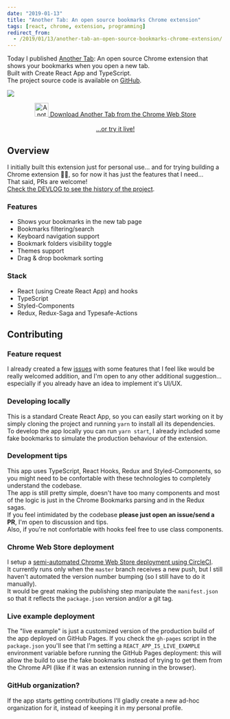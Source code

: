 ```yaml
---
date: "2019-01-13"
title: "Another Tab: An open source bookmarks Chrome extension"
tags: [react, chrome, extension, programming]
redirect_from:
  - /2019/01/13/another-tab-an-open-source-bookmarks-chrome-extension/
---
```


Today I published [Another Tab](https://chrome.google.com/webstore/detail/another-tab/oaaeanlgefipegfcbgpgnhhnpengdjld): An open source Chrome extension that shows your bookmarks when you open a new tab.  
Built with Create React App and TypeScript.  
The project source code is available on [GitHub](https://github.com/mmazzarolo/chrome-another-tab).

![](/images/screenshot.png)

<div align="center">
  <a href="https://chrome.google.com/webstore/detail/oaaeanlgefipegfcbgpgnhhnpengdjld">
    <img alt="Another Tab" width="auto" height="32" src="https://github.com/mmazzarolo/chrome-another-tab/raw/master/.github/chrome-web-store-icon.png">
    Download Another Tab from the Chrome Web Store
  </a>
</div>
&nbsp;
<div align="center">
  <a href="https://mmazzarolo.github.io/chrome-another-tab/">
    ...or try it live!
  </a>
</div>

## Overview

I initially built this extension just for personal use... and for trying building a Chrome extension 🤷‍♂️, so for now it has just the features that I need...  
That said, PRs are welcome!  
[Check the DEVLOG to see the history of the project](https://github.com/mmazzarolo/chrome-another-tab/blob/develop/DEVLOG.md).

### Features

- Shows your bookmarks in the new tab page
- Bookmarks filtering/search
- Keyboard navigation support
- Bookmark folders visibility toggle
- Themes support
- Drag & drop bookmark sorting

### Stack

- React (using Create React App) and hooks
- TypeScript
- Styled-Components
- Redux, Redux-Saga and Typesafe-Actions

## Contributing

### Feature request

I already created a few [issues](https://github.com/mmazzarolo/chrome-another-tab/issues?q=is%3Aissue+is%3Aopen+sort%3Aupdated-desc) with some features that I feel like would be really welcomed addition, and I'm open to any other additional suggestion... especially if you already have an idea to implement it's UI/UX.

### Developing locally

This is a standard Create React App, so you can easily start working on it by simply cloning the project and running `yarn` to install all its dependencies.  
To develop the app locally you can run `yarn start`, I already included some fake bookmarks to simulate the production behaviour of the extension.

### Development tips

This app uses TypeScript, React Hooks, Redux and Styled-Components, so you might need to be confortable with these technologies to completely understand the codebase.  
The app is still pretty simple, doesn't have too many components and most of the logic is just in the Chrome Bookmarks parsing and in the Redux sagas.  
If you feel intimidated by the codebase **please just open an issue/send a PR**, I'm open to discussion and tips.  
Also, if you're not confortable with hooks feel free to use class components.

### Chrome Web Store deployment

I setup a [semi-automated Chrome Web Store deployment using CircleCI](https://github.com/mmazzarolo/chrome-another-tab/tree/develop/.circleci).  
It currently runs only when the `master` branch receives a new push, but I still haven't automated the version number bumping (so I still have to do it manually).  
It would be great making the publishing step manipulate the `manifest.json` so that it reflects the `package.json` version and/or a git tag.

### Live example deployment

The "live example" is just a customized version of the production build of the app deployed on GitHub Pages.
If you check the `gh-pages` script in the `package.json` you'll see that I'm setting a `REACT_APP_IS_LIVE_EXAMPLE` environment variable before running the GitHub Pages deployment: this will allow the build to use the fake bookmarks instead of trying to get them from the Chrome API (like if it was an extension running in the browser).

### GitHub organization?

If the app starts getting contributions I'll gladly create a new ad-hoc organization for it, instead of keeping it in my personal profile.
